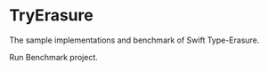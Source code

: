 # TryErasure

The sample implementations and benchmark of Swift Type-Erasure. 

Run Benchmark project.
